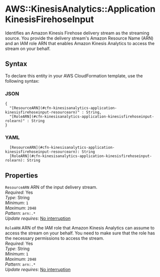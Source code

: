 # AWS::KinesisAnalytics::Application KinesisFirehoseInput<a name="aws-properties-kinesisanalytics-application-kinesisfirehoseinput"></a>

Identifies an Amazon Kinesis Firehose delivery stream as the streaming source\. You provide the delivery stream's Amazon Resource Name \(ARN\) and an IAM role ARN that enables Amazon Kinesis Analytics to access the stream on your behalf\.

## Syntax<a name="aws-properties-kinesisanalytics-application-kinesisfirehoseinput-syntax"></a>

To declare this entity in your AWS CloudFormation template, use the following syntax:

### JSON<a name="aws-properties-kinesisanalytics-application-kinesisfirehoseinput-syntax.json"></a>

```
{
  "[ResourceARN](#cfn-kinesisanalytics-application-kinesisfirehoseinput-resourcearn)" : String,
  "[RoleARN](#cfn-kinesisanalytics-application-kinesisfirehoseinput-rolearn)" : String
}
```

### YAML<a name="aws-properties-kinesisanalytics-application-kinesisfirehoseinput-syntax.yaml"></a>

```
  [ResourceARN](#cfn-kinesisanalytics-application-kinesisfirehoseinput-resourcearn): String
  [RoleARN](#cfn-kinesisanalytics-application-kinesisfirehoseinput-rolearn): String
```

## Properties<a name="aws-properties-kinesisanalytics-application-kinesisfirehoseinput-properties"></a>

`ResourceARN` <a name="cfn-kinesisanalytics-application-kinesisfirehoseinput-resourcearn"></a>
ARN of the input delivery stream\.  
_Required_: Yes  
_Type_: String  
_Minimum_: `1`  
_Maximum_: `2048`  
_Pattern_: `arn:.*`  
_Update requires_: [No interruption](https://docs.aws.amazon.com/AWSCloudFormation/latest/UserGuide/using-cfn-updating-stacks-update-behaviors.html#update-no-interrupt)

`RoleARN` <a name="cfn-kinesisanalytics-application-kinesisfirehoseinput-rolearn"></a>
ARN of the IAM role that Amazon Kinesis Analytics can assume to access the stream on your behalf\. You need to make sure that the role has the necessary permissions to access the stream\.  
_Required_: Yes  
_Type_: String  
_Minimum_: `1`  
_Maximum_: `2048`  
_Pattern_: `arn:.*`  
_Update requires_: [No interruption](https://docs.aws.amazon.com/AWSCloudFormation/latest/UserGuide/using-cfn-updating-stacks-update-behaviors.html#update-no-interrupt)
